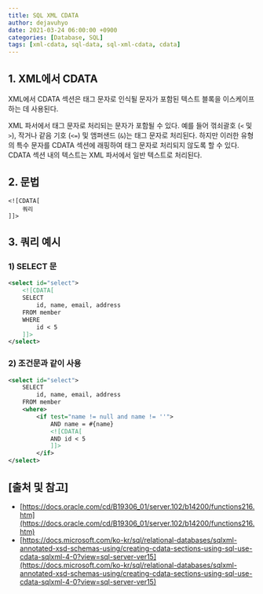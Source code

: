 ```yaml
---
title: SQL XML CDATA
author: dejavuhyo
date: 2021-03-24 06:00:00 +0900
categories: [Database, SQL]
tags: [xml-cdata, sql-data, sql-xml-cdata, cdata]
---
```


## 1. XML에서 CDATA
XML에서 CDATA 섹션은 태그 문자로 인식될 문자가 포함된 텍스트 블록을 이스케이프 하는 데 사용된다.

XML 파서에서 태그 문자로 처리되는 문자가 포함될 수 있다. 예를 들어 꺾쇠괄호 (`<` 및 `>`), 작거나 같음 기호 (`<=`) 및 앰퍼샌드 (`&`)는 태그 문자로 처리된다. 하지만 이러한 유형의 특수 문자를 CDATA 섹션에 래핑하여 태그 문자로 처리되지 않도록 할 수 있다. CDATA 섹션 내의 텍스트는 XML 파서에서 일반 텍스트로 처리된다.

## 2. 문법

```text
<![CDATA[
    쿼리
]]>
```

## 3. 쿼리 예시

### 1) SELECT 문

```xml
<select id="select">
    <![CDATA[
    SELECT
        id, name, email, address
    FROM member
    WHERE
        id < 5
    ]]>
</select>
```

### 2) 조건문과 같이 사용

```xml
<select id="select">
    SELECT
        id, name, email, address
    FROM member
    <where>
        <if test="name != null and name != ''">
            AND name = #{name}
            <![CDATA[
            AND id < 5
            ]]>
        </if>
</select>
```

## [출처 및 참고]
* [https://docs.oracle.com/cd/B19306_01/server.102/b14200/functions216.htm](https://docs.oracle.com/cd/B19306_01/server.102/b14200/functions216.htm)
* [https://docs.microsoft.com/ko-kr/sql/relational-databases/sqlxml-annotated-xsd-schemas-using/creating-cdata-sections-using-sql-use-cdata-sqlxml-4-0?view=sql-server-ver15](https://docs.microsoft.com/ko-kr/sql/relational-databases/sqlxml-annotated-xsd-schemas-using/creating-cdata-sections-using-sql-use-cdata-sqlxml-4-0?view=sql-server-ver15)
